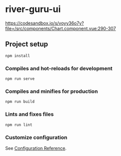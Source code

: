 # river-guru-ui

https://codesandbox.io/s/voyy36o7y?file=/src/components/Chart.component.vue:290-307

## Project setup
```
npm install
```

### Compiles and hot-reloads for development
```
npm run serve
```

### Compiles and minifies for production
```
npm run build
```

### Lints and fixes files
```
npm run lint
```

### Customize configuration
See [Configuration Reference](https://cli.vuejs.org/config/).
